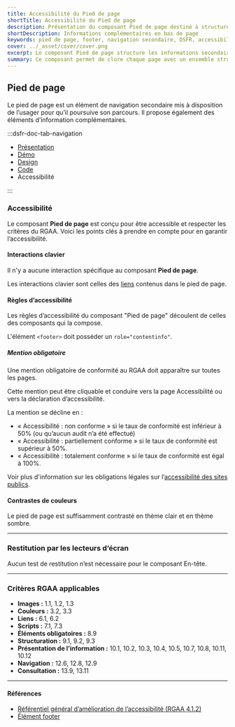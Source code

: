 ```yaml
---
title: Accessibilité du Pied de page
shortTitle: Accessibilité du Pied de page
description: Présentation du composant Pied de page destiné à structurer les informations complémentaires et les liens secondaires en bas de page.
shortDescription: Informations complémentaires en bas de page
keywords: pied de page, footer, navigation secondaire, DSFR, accessibilité, informations légales, design système
cover: ../_asset/cover/cover.png
excerpt: Le composant Pied de page structure les informations secondaires d’un site, comme les mentions légales, les liens institutionnels et les coordonnées, tout en facilitant la navigation de fin de parcours.
summary: Ce composant permet de clore chaque page avec un ensemble structuré d’informations complémentaires, de liens obligatoires et de repères institutionnels. Il peut inclure des blocs de liens, une description du service, un bloc marque, et une mention légale normalisée. Le pied de page est non personnalisable, s’intègre sur l’ensemble des pages d’un site public, et respecte les exigences d’accessibilité et de cohérence éditoriale.
---
```


## Pied de page

Le pied de page est un élément de navigation secondaire mis à disposition de l’usager pour qu’il poursuive son parcours. Il propose également des éléments d’information complémentaires.

:::dsfr-doc-tab-navigation

- [Présentation](../index.md)
- [Démo](../demo/index.md)
- [Design](../design/index.md)
- [Code](../code/index.md)
- Accessibilité

:::

### Accessibilité

Le composant **Pied de page** est conçu pour être accessible et respecter les critères du RGAA. Voici les points clés à prendre en compte pour en garantir l’accessibilité.

#### Interactions clavier

Il n'y a aucune interaction spécifique au composant **Pied de page**.

Les interactions clavier sont celles des [liens](../../../../link/_part/doc/accessibility/index.md) contenus dans le pied de page.

#### Règles d’accessibilité

Les règles d’accessibilité du composant "Pied de page" découlent de celles des composants qui la compose.

L'élément `<footer>` doit posséder un `role="contentinfo"`.

##### Mention obligatoire

Une mention obligatoire de conformité au RGAA doit apparaître sur toutes les pages.

Cette mention peut être cliquable et conduire vers la page Accessibilité ou vers la déclaration d’accessibilité.

La mention se décline en :
  - «&nbsp;Accessibilité : non conforme&nbsp;» si le taux de conformité est inférieur à 50% (ou qu’aucun audit n’a été effectué)
  - «&nbsp;Accessibilité : partiellement conforme&nbsp;» si le taux de conformité est supérieur à 50%.
  - «&nbsp;Accessibilité : totalement conforme&nbsp;» si le taux de conformité est égal à 100%.

Voir plus d'information sur les obligations légales sur l’[accessibilité des sites publics](https://design.numerique.gouv.fr/accessibilite-numerique/cadre-legal/).

#### Contrastes de couleurs

Le pied de page est suffisamment contrasté en thème clair et en thème sombre.

---

### Restitution par les lecteurs d’écran

Aucun test de restitution n’est nécessaire pour le composant En-tête.

---

### Critères RGAA applicables
- **Images&nbsp;:** 1.1, 1.2, 1.3
- **Couleurs&nbsp;:** 3.2, 3.3
- **Liens&nbsp;:** 6.1, 6.2
- **Scripts&nbsp;:** 7.1, 7.3
- **Éléments obligatoires&nbsp;:** 8.9
- **Structuration&nbsp;:** 9.1, 9.2, 9.3
- **Présentation de l’information&nbsp;:** 10.1, 10.2, 10.3, 10.4, 10.5, 10.7, 10.8, 10.11, 10.12
- **Navigation&nbsp;:** 12.6, 12.8, 12.9
- **Consultation&nbsp;:** 13.9, 13.11

---

#### Références

- [Référentiel général d’amélioration de l’accessibilité (RGAA 4.1.2)](https://accessibilite.numerique.gouv.fr/methode/criteres-et-tests/)
- [Élément footer](https://html.spec.whatwg.org/#the-footer-element)